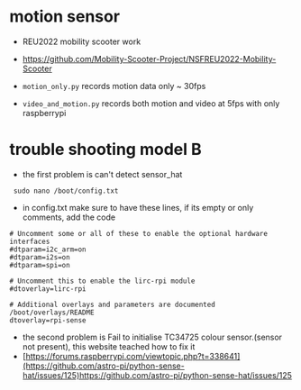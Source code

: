 # motion sensor
* REU2022 mobility scooter work 
* https://github.com/Mobility-Scooter-Project/NSFREU2022-Mobility-Scooter

* `motion_only.py` records motion data only ~ 30fps

* `video_and_motion.py` records both motion and video at 5fps with only raspberrypi
  
# trouble shooting model B
* the first problem is can't detect sensor_hat

```
 sudo nano /boot/config.txt
```
* in config.txt make sure to have these lines, if its empty or only comments, add the code

```
# Uncomment some or all of these to enable the optional hardware interfaces
#dtparam=i2c_arm=on
#dtparam=i2s=on
#dtparam=spi=on

# Uncomment this to enable the lirc-rpi module
#dtoverlay=lirc-rpi

# Additional overlays and parameters are documented /boot/overlays/README
dtoverlay=rpi-sense
```
* the second problem is Fail to initialise TC34725 colour sensor.(sensor not present), this website teached how to fix it
* [https://forums.raspberrypi.com/viewtopic.php?t=338641](https://github.com/astro-pi/python-sense-hat/issues/125)https://github.com/astro-pi/python-sense-hat/issues/125
  
